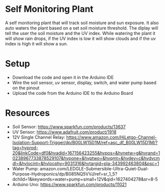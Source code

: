 # Self Monitoring Plant
A self monitoring plant that will track soil moisture and sun exposure. It also auto waters the plant based on a set soil moisture threshold. The diplay will tell the user the soil moisture and the UV index. While watering the plant it will show rain drops, if the UV index is low it will show clouds and if the uv index is high it will show a sun. 

# Setup 

- Download the code and open it in the Arduino IDE
- Wire the soil sensor, uv sensor, display, switch, and water pump based on the pinout 
- Upload the code from the Arduino IDE to the Arduino Board 

# Resources 

- Soil Sensor: https://www.sparkfun.com/products/13637
- UV Sensor: https://www.adafruit.com/product/1918
- 12V Single Channel Relay: https://www.amazon.com/HiLetgo-Channel-Isolation-Support-Trigger/dp/B00LW15D1M/ref=asc_df_B00LW15D1M/?tag=hyprod-20&linkCode=df0&hvadid=167156423255&hvpos=&hvnetw=g&hvrand=10238967733878529107&hvpone=&hvptwo=&hvqmt=&hvdev=c&hvdvcmdl=&hvlocint=&hvlocphy=9031316&hvtargid=pla-343992463804&psc=1
- Water Pump: amazon.com/LEDGLE-Submersible-Ultra-Quiet-Dual-Purpose-Hydroponics/dp/B085NQ5VVJ/ref=sr_1_5?dchild=1&keywords=water+pump+small+12V&qid=1627404278&sr=8-5
- Arduino Uno: https://www.sparkfun.com/products/11021

